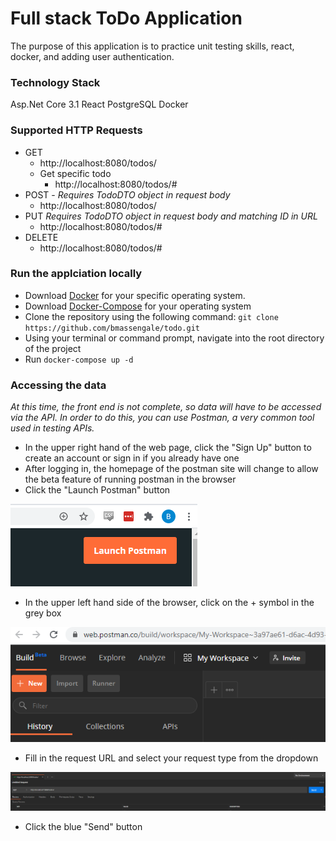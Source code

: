 # Full stack ToDo Application
The purpose of this application is to practice unit testing skills, react, docker, and adding user authentication.

### Technology Stack
Asp.Net Core 3.1
React
PostgreSQL
Docker

### Supported HTTP Requests
* GET
  * http://localhost:8080/todos/
  * Get specific todo 
    * http://localhost:8080/todos/#
* POST - *Requires TodoDTO object in request body*
  * http://localhost:8080/todos/
* PUT *Requires TodoDTO object in request body and matching ID in URL*
  * http://localhost:8080/todos/#
* DELETE
  * http://localhost:8080/todos/#

### Run the applciation locally
* Download [Docker](https://www.docker.com/products/docker-desktop) for your specific operating system.
* Download [Docker-Compose](https://docs.docker.com/compose/install/) for your operating system
* Clone the repository using the following command: `git clone https://github.com/bmassengale/todo.git`
* Using your terminal or command prompt, navigate into the root directory of the project
* Run `docker-compose up -d`

### Accessing the data
*At this time, the front end is not complete, so data will have to be accessed via the API. In order to do this, you can use Postman, a very common tool used in testing APIs.*
* In the upper right hand of the web page, click the "Sign Up" button to create an account or sign in if you already have one
* After logging in, the homepage of the postman site will change to allow the beta feature of running postman in the browser
* Click the "Launch Postman" button

![Launch Postman](/readme-images/launchpostman.png)

* In the upper left hand side of the browser, click on the + symbol in the grey box

![Postman New Request](/readme-images/postman_in_browser.png)

* Fill in the request URL and select your request type from the dropdown

![Request Filled Out](/readme-images/postman_filled.png)

* Click the blue "Send" button
